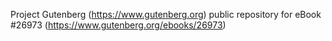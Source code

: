 Project Gutenberg (https://www.gutenberg.org) public repository for eBook #26973 (https://www.gutenberg.org/ebooks/26973)
